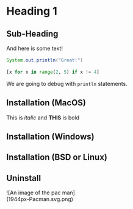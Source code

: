 # Heading 1

## Sub-Heading

And here is some text!

```java
System.out.println("Great!")
```

```python
[x for x in range(2, 5) if x != 4]
```


We are going to debug with `println` statements.

## Installation (MacOS)

This is *italic* and **THIS** is bold

## Installation (Windows)

## Installation (BSD or Linux)

## Uninstall

<div style="max-width:40%">
![An image of the pac man](1944px-Pacman.svg.png)
</div>
